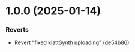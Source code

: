 # 1.0.0 (2025-01-14)


### Reverts

* Revert "fixed klattSynth uploading" ([de54b86](https://github.com/jon-myers/idtp/commit/de54b86bfbec37d29911174d9fa236343a1abf3f))




